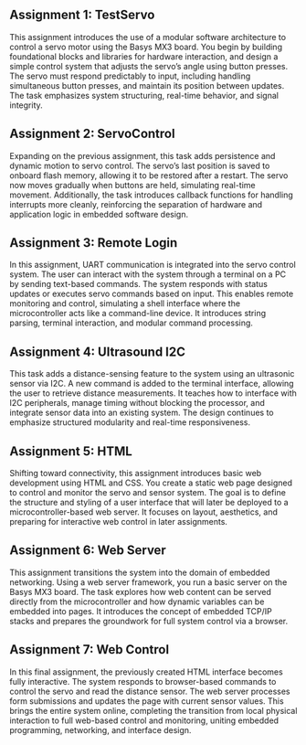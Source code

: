 ## Assignment 1: TestServo

This assignment introduces the use of a modular software architecture to control a servo motor using the Basys MX3 board. You begin by building foundational blocks and libraries for hardware interaction, and design a simple control system that adjusts the servo’s angle using button presses. The servo must respond predictably to input, including handling simultaneous button presses, and maintain its position between updates. The task emphasizes system structuring, real-time behavior, and signal integrity.

## Assignment 2: ServoControl

Expanding on the previous assignment, this task adds persistence and dynamic motion to servo control. The servo’s last position is saved to onboard flash memory, allowing it to be restored after a restart. The servo now moves gradually when buttons are held, simulating real-time movement. Additionally, the task introduces callback functions for handling interrupts more cleanly, reinforcing the separation of hardware and application logic in embedded software design.

## Assignment 3: Remote Login

In this assignment, UART communication is integrated into the servo control system. The user can interact with the system through a terminal on a PC by sending text-based commands. The system responds with status updates or executes servo commands based on input. This enables remote monitoring and control, simulating a shell interface where the microcontroller acts like a command-line device. It introduces string parsing, terminal interaction, and modular command processing.

## Assignment 4: Ultrasound I2C

This task adds a distance-sensing feature to the system using an ultrasonic sensor via I2C. A new command is added to the terminal interface, allowing the user to retrieve distance measurements. It teaches how to interface with I2C peripherals, manage timing without blocking the processor, and integrate sensor data into an existing system. The design continues to emphasize structured modularity and real-time responsiveness.

## Assignment 5: HTML

Shifting toward connectivity, this assignment introduces basic web development using HTML and CSS. You create a static web page designed to control and monitor the servo and sensor system. The goal is to define the structure and styling of a user interface that will later be deployed to a microcontroller-based web server. It focuses on layout, aesthetics, and preparing for interactive web control in later assignments.

## Assignment 6: Web Server

This assignment transitions the system into the domain of embedded networking. Using a web server framework, you run a basic server on the Basys MX3 board. The task explores how web content can be served directly from the microcontroller and how dynamic variables can be embedded into pages. It introduces the concept of embedded TCP/IP stacks and prepares the groundwork for full system control via a browser.

## Assignment 7: Web Control

In this final assignment, the previously created HTML interface becomes fully interactive. The system responds to browser-based commands to control the servo and read the distance sensor. The web server processes form submissions and updates the page with current sensor values. This brings the entire system online, completing the transition from local physical interaction to full web-based control and monitoring, uniting embedded programming, networking, and interface design.
